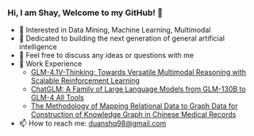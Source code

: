 ### Hi,  I am Shay, Welcome to my GitHub! 👋


- 🌱 Interested in Data Mining, Machine Learning, Multimodal
- 🤔 Dedicated to building the next generation of general artificial intelligence
- 💬 Feel free to discuss any ideas or questions with me
- 🥺 Work Experience
  - [GLM-4.1V-Thinking: Towards Versatile Multimodal Reasoning with Scalable Reinforcement Learning](https://arxiv.org/abs/2507.01006)
  - [ChatGLM: A Family of Large Language Models from GLM-130B to GLM-4 All Tools](https://arxiv.org/abs/2406.12793)
  - [The Methodology of Mapping Relational Data to Graph Data for Construction of Knowledge Graph in Chinese Medical Records](https://remotesensing.spiedigitallibrary.org/conference-proceedings-of-spie/13208/1320826/The-methodology-of-mapping-relational-data-to-graph-data-for/10.1117/12.3036743.short)
-  📫 How to reach me: [duanshq98@gmail.com](mailto:shayduane.md@gmail.com)



